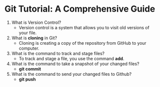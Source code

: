 # Git Tutorial: A Comprehensive Guide

1. What is Version Control?
    - Version control is a system that allows you to visit old versions of your file.
2. What is **cloning** in Git?
    - Cloning is creating a copy of the repository from GitHub to your computer.
3. What is the command to track and stage files?
    - To track and stage a file, you use the command **add**.
4. What is the command to take a snapshot of your changed files?
    - **git commit**
5. What is the command to send your changed files to Github?
    - **git push**
